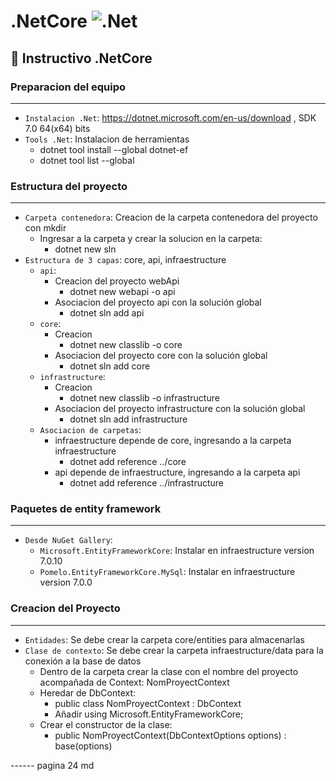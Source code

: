 # .NetCore ![.Net](https://img.shields.io/badge/.NET-5C2D91?style=&logo=.net&logoColor=white)
## :memo: Instructivo .NetCore
### Preparacion del equipo
---
- `Instalacion .Net`: https://dotnet.microsoft.com/en-us/download , SDK 7.0 64(x64) bits
- `Tools .Net`: Instalacion de herramientas
    + dotnet tool install --global dotnet-ef
    + dotnet tool list --global
### Estructura del proyecto
---
- `Carpeta contenedora`: Creacion de la carpeta contenedora del proyecto con mkdir
    + Ingresar a la carpeta y crear la solucion en la carpeta:
        - dotnet new sln
- `Estructura de 3 capas`: core, api, infraestructure
    + `api`:
        + Creacion del proyecto webApi
            - dotnet new webapi -o api
        + Asociacion del proyecto api con la solución global
            - dotnet sln add api
    + `core`:
        + Creacion
            - dotnet new classlib -o core
        + Asociacion del proyecto core con la solución global
            - dotnet sln add core
    + `infrastructure`:
        + Creacion
            - dotnet new classlib -o infrastructure
        + Asociacion del proyecto infrastructure con la solución global
            - dotnet sln add infrastructure
    + `Asociacion de carpetas`:
        + infraestructure depende de core, ingresando a la carpeta infraestructure
            - dotnet add reference ../core
        + api depende de infraestructure, ingresando a la carpeta api
            - dotnet add reference ../infrastructure
### Paquetes de entity framework
---
- `Desde NuGet Gallery`:
    + `Microsoft.EntityFrameworkCore`: Instalar en infraestructure version 7.0.10
    + `Pomelo.EntityFrameworkCore.MySql`: Instalar en infraestructure version 7.0.0
### Creacion del Proyecto
---
- `Entidades`: Se debe crear la carpeta core/entities para almacenarlas
- `Clase de contexto`: Se debe crear la carpeta infraestructure/data para la conexión a la base de datos
    + Dentro de la carpeta crear la clase con el nombre del proyecto acompañada de Context: NomProyectContext
    + Heredar de DbContext:
        - public class NomProyectContext : DbContext
        - Añadir using Microsoft.EntityFrameworkCore;
    + Crear el constructor de la clase:
        - public NomProyectContext(DbContextOptions<NomProyectContext> options) : base(options)

------ pagina 24 md




